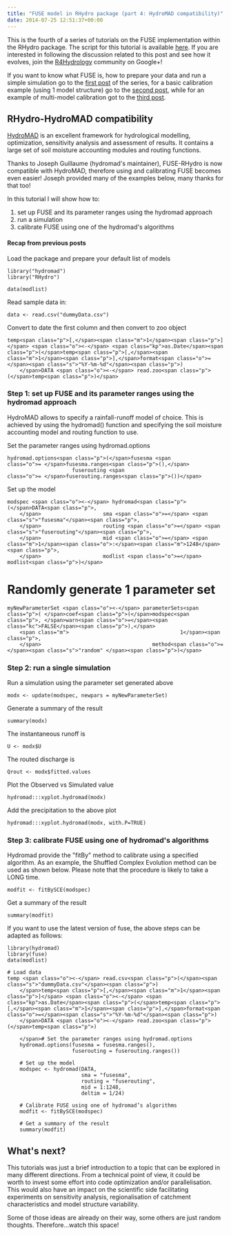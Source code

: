 ```yaml
---
title: "FUSE model in RHydro package (part 4: HydroMAD compatibility)"
date: 2014-07-25 12:51:37+00:00
---
```


This is the fourth of a series of tutorials on the FUSE implementation within the RHydro package. The script for this tutorial is available [here](https://gist.github.com/cvitolo/2248c569319f1f6dae5a). If you are interested in following the discussion related to this post and see how it evolves, join the [R4Hydrology](https://plus.google.com/communities/110355038350933119441) community on Google+!

If you want to know what FUSE is, how to prepare your data and run a simple simulation go to the [first post](http://wp.me/p2yns8-4P) of the series, for a basic calibration example (using 1 model structure) go to the [second post](http://wp.me/p2yns8-55), while for an example of multi-model calibration got to the [third post](http://wp.me/p2yns8-5m).

## RHydro-HydroMAD compatibility

[HydroMAD](http://hydromad.catchment.org/) is an excellent framework for hydrological modelling, optimization, sensitivity analysis and assessment of results. It contains a large set of soil moisture accounting modules and routing functions.

Thanks to Joseph Guillaume (hydromad's maintainer), FUSE-RHydro is now compatible with HydroMAD, therefore using and calibrating FUSE becomes even easier! Joseph provided many of the examples below, many thanks for that too!

In this tutorial I will show how to:

  1. set up FUSE and its parameter ranges using the hydromad approach
  2. run a simulation
  3. calibrate FUSE using one of the hydromad's algorithms

#### Recap from previous posts

Load the package and prepare your default list of models

```
library("hydromad") 
library("RHydro")

data(modlist)
```

Read sample data in:

```
data <- read.csv("dummyData.csv")
```

Convert to date the first column and then convert to zoo object

```
temp<span class="p">[,</span><span class="m">1</span><span class="p">]</span> <span class="o"><-</span> <span class="kp">as.Date</span><span class="p">(</span>temp<span class="p">[,</span><span class="m">1</span><span class="p">],</span>format<span class="o">=</span><span class="s">"%Y-%m-%d"</span><span class="p">) 
    </span>DATA <span class="o"><-</span> read.zoo<span class="p">(</span>temp<span class="p">)</span>
```

### Step 1: set up FUSE and its parameter ranges using the hydromad approach

HydroMAD allows to specify a rainfall-runoff model of choice. This is achieved by using the hydromad() function and specifying the soil moisture accounting model and routing function to use.

Set the parameter ranges using hydromad.options

```
hydromad.options<span class="p">(</span>fusesma <span class="o">= </span>fusesma.ranges<span class="p">(),</span>
                     fuserouting <span class="o">= </span>fuserouting.ranges<span class="p">())</span>
```

Set up the model

```
modspec <span class="o"><-</span> hydromad<span class="p">(</span>DATA<span class="p">,
    </span>                    sma <span class="o">=</span> <span class="s">"fusesma"</span><span class="p">, 
    </span>                    routing <span class="o">=</span> <span class="s">"fuserouting"</span><span class="p">, 
    </span>                    mid <span class="o">=</span> <span class="m">1</span><span class="o">:</span><span class="m">1248</span><span class="p">, 
    </span>                    modlist <span class="o">=</span> modlist<span class="p">)</span>
```

# Randomly generate 1 parameter set

```
myNewParameterSet <span class="o"><-</span> parameterSets<span class="p">( </span>coef<span class="p">(</span>modspec<span class="p">, </span>warn<span class="o">=</span><span class="kc">FALSE</span><span class="p">),</span> 
    <span class="m">                                    1</span><span class="p">, 
    </span>                                    method<span class="o">=</span><span class="s">"random" </span><span class="p">)</span>
```

### Step 2: run a single simulation

Run a simulation using the parameter set generated above

```
modx <- update(modspec, newpars = myNewParameterSet)
```

Generate a summary of the result

```
summary(modx)
```

The instantaneous runoff is 

```
U <- modx$U
```

The routed discharge is

```
Qrout <- modx$fitted.values
```

Plot the Observed vs Simulated value

```
hydromad:::xyplot.hydromad(modx)
```

Add the precipitation to the above plot 

```
hydromad:::xyplot.hydromad(modx, with.P=TRUE)
```    

### Step 3: calibrate FUSE using one of hydromad's algorithms

Hydromad provide the "fitBy" method to calibrate using a specified algorithm. As an example, the Shuffled Complex Evolution method can be used as shown below. Please note that the procedure is likely to take a LONG time.

```
modfit <- fitBySCE(modspec)
```

Get a summary of the result

```   
summary(modfit)
```    

If you want to use the latest version of fuse, the above steps can be adapted as follows:

```
library(hydromad) 
library(fuse)
data(modlist)

# Load data
temp <span class="o"><-</span> read.csv<span class="p">(</span><span class="s">"dummyData.csv"</span><span class="p">) 
    </span>temp<span class="p">[,</span><span class="m">1</span><span class="p">]</span> <span class="o"><-</span> <span class="kp">as.Date</span><span class="p">(</span>temp<span class="p">[,</span><span class="m">1</span><span class="p">],</span>format<span class="o">=</span><span class="s">"%Y-%m-%d"</span><span class="p">) 
    </span>DATA <span class="o"><-</span> read.zoo<span class="p">(</span>temp<span class="p">)
    
    </span># Set the parameter ranges using hydromad.options
    hydromad.options(fusesma = fusesma.ranges(),
                     fuserouting = fuserouting.ranges())
    
    # Set up the model
    modspec <- hydromad(DATA,
                        sma = "fusesma", 
                        routing = "fuserouting",
                        mid = 1:1248,
                        deltim = 1/24)
    
    # Calibrate FUSE using one of hydromad’s algorithms
    modfit <- fitBySCE(modspec)
    
    # Get a summary of the result
    summary(modfit)
```

## What's next?

This tutorials was just a brief introduction to a topic that can be explored in many different directions. From a technical point of view, it could be worth to invest some effort into code optimization and/or parallelisation. This would also have an impact on the scientific side facilitating experiments on sensitivity analysis, regionalisation of catchment characteristics and model structure variability.

Some of those ideas are already on their way, some others are just random thoughts. Therefore...watch this space!
